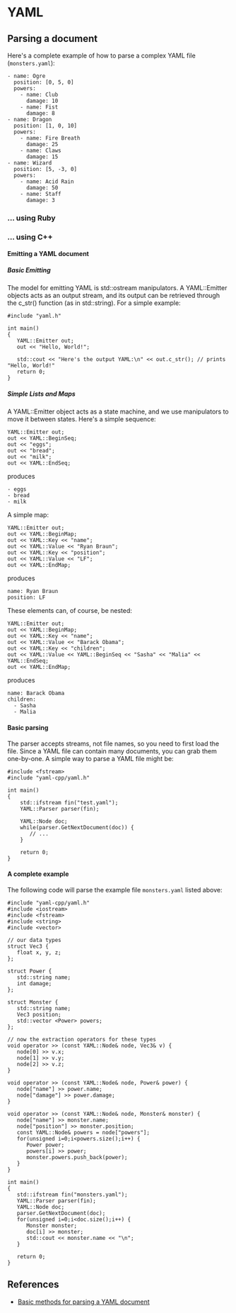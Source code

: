 
# YAML

## Parsing a document

Here's a complete example of how to parse a complex YAML file (``monsters.yaml``):

    - name: Ogre
      position: [0, 5, 0]
      powers:
        - name: Club
          damage: 10
        - name: Fist
          damage: 8
    - name: Dragon
      position: [1, 0, 10]
      powers:
        - name: Fire Breath
          damage: 25
        - name: Claws
          damage: 15
    - name: Wizard
      position: [5, -3, 0]
      powers:
        - name: Acid Rain
          damage: 50
        - name: Staff
          damage: 3

### ... using Ruby


### ... using C++

#### Emitting a YAML document

##### Basic Emitting

The model for emitting YAML is std::ostream manipulators. A YAML::Emitter objects acts as an output stream, and its output can be retrieved through the c_str() function (as in std::string). For a simple example:

    #include "yaml.h"
    
    int main()
    {
       YAML::Emitter out;
       out << "Hello, World!";
       
       std::cout << "Here's the output YAML:\n" << out.c_str(); // prints "Hello, World!"
       return 0;
    }

##### Simple Lists and Maps

A YAML::Emitter object acts as a state machine, and we use manipulators to move it between states. Here's a simple sequence:

    YAML::Emitter out;
    out << YAML::BeginSeq;
    out << "eggs";
    out << "bread";
    out << "milk";
    out << YAML::EndSeq;

produces

    - eggs
    - bread
    - milk

A simple map:

    YAML::Emitter out;
    out << YAML::BeginMap;
    out << YAML::Key << "name";
    out << YAML::Value << "Ryan Braun";
    out << YAML::Key << "position";
    out << YAML::Value << "LF";
    out << YAML::EndMap;

produces

    name: Ryan Braun
    position: LF

These elements can, of course, be nested:

    YAML::Emitter out;
    out << YAML::BeginMap;
    out << YAML::Key << "name";
    out << YAML::Value << "Barack Obama";
    out << YAML::Key << "children";
    out << YAML::Value << YAML::BeginSeq << "Sasha" << "Malia" << YAML::EndSeq;
    out << YAML::EndMap;

produces

    name: Barack Obama
    children:
      - Sasha
      - Malia

#### Basic parsing

The parser accepts streams, not file names, so you need to first load the file.
Since a YAML file can contain many documents, you can grab them one-by-one. A
simple way to parse a YAML file might be:

    #include <fstream>
    #include "yaml-cpp/yaml.h"
    
    int main()
    {
        std::ifstream fin("test.yaml");
        YAML::Parser parser(fin);
    
        YAML::Node doc;
        while(parser.GetNextDocument(doc)) {
           // ...
        }
    
        return 0;
    }

#### A complete example

The following code will parse the example file ``monsters.yaml`` listed above:

    #include "yaml-cpp/yaml.h"
    #include <iostream>
    #include <fstream>
    #include <string>
    #include <vector>
    
    // our data types
    struct Vec3 {
       float x, y, z;
    };
    
    struct Power {
       std::string name;
       int damage;
    };
    
    struct Monster {
       std::string name;
       Vec3 position;
       std::vector <Power> powers;
    };
    
    // now the extraction operators for these types
    void operator >> (const YAML::Node& node, Vec3& v) {
       node[0] >> v.x;
       node[1] >> v.y;
       node[2] >> v.z;
    }

    void operator >> (const YAML::Node& node, Power& power) {
       node["name"] >> power.name;
       node["damage"] >> power.damage;
    }

    void operator >> (const YAML::Node& node, Monster& monster) {
       node["name"] >> monster.name;
       node["position"] >> monster.position;
       const YAML::Node& powers = node["powers"];
       for(unsigned i=0;i<powers.size();i++) {
          Power power;
          powers[i] >> power;
          monster.powers.push_back(power);
       }
    }
    
    int main()
    {
       std::ifstream fin("monsters.yaml");
       YAML::Parser parser(fin);
       YAML::Node doc;
       parser.GetNextDocument(doc);
       for(unsigned i=0;i<doc.size();i++) {
          Monster monster;
          doc[i] >> monster;
          std::cout << monster.name << "\n";
       }
    
       return 0;
    }

## References 

* [Basic methods for parsing a YAML document](http://code.google.com/p/yaml-cpp/wiki/HowToParseADocument)
